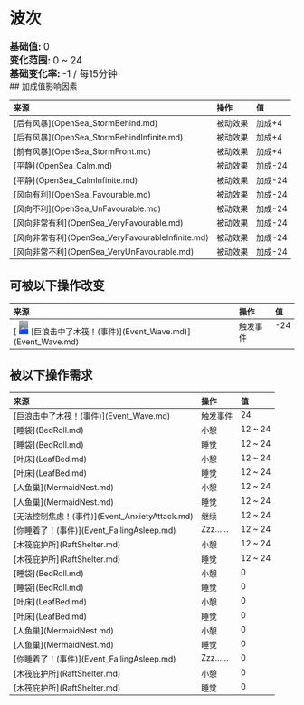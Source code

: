 # 波次  
  
<div style="font-size:1.2em"><b>基础值: </b> 0 </div>  
<div style="font-size:1.2em"><b>变化范围: </b> 0 ~ 24 </div>  
<div style="font-size:1.2em"><b>基础变化率: </b> -1 / 每15分钟 </div>  
## 加成值影响因素  
<table class="table table-bordered" data-toggle="table"  ><thead style=""><tr ><th  style="text-align:left;vertical-align:top;"  >来源</th><th  style="text-align:left;vertical-align:top;"  >操作</th><th  style="text-align:left;vertical-align:top;"  >值</th></tr></thead><tr ><td  style="text-align:left;vertical-align:top;"  >[后有风暴](OpenSea_StormBehind.md)</td><td  style="text-align:left;vertical-align:top;"  >被动效果</td><td  style="text-align:left;vertical-align:top;"  >加成+4</td></tr><tr ><td  style="text-align:left;vertical-align:top;"  >[后有风暴](OpenSea_StormBehindInfinite.md)</td><td  style="text-align:left;vertical-align:top;"  >被动效果</td><td  style="text-align:left;vertical-align:top;"  >加成+4</td></tr><tr ><td  style="text-align:left;vertical-align:top;"  >[前有风暴](OpenSea_StormFront.md)</td><td  style="text-align:left;vertical-align:top;"  >被动效果</td><td  style="text-align:left;vertical-align:top;"  >加成+4</td></tr><tr ><td  style="text-align:left;vertical-align:top;"  >[平静](OpenSea_Calm.md)</td><td  style="text-align:left;vertical-align:top;"  >被动效果</td><td  style="text-align:left;vertical-align:top;"  >加成-24</td></tr><tr ><td  style="text-align:left;vertical-align:top;"  >[平静](OpenSea_CalmInfinite.md)</td><td  style="text-align:left;vertical-align:top;"  >被动效果</td><td  style="text-align:left;vertical-align:top;"  >加成-24</td></tr><tr ><td  style="text-align:left;vertical-align:top;"  >[风向有利](OpenSea_Favourable.md)</td><td  style="text-align:left;vertical-align:top;"  >被动效果</td><td  style="text-align:left;vertical-align:top;"  >加成-24</td></tr><tr ><td  style="text-align:left;vertical-align:top;"  >[风向不利](OpenSea_UnFavourable.md)</td><td  style="text-align:left;vertical-align:top;"  >被动效果</td><td  style="text-align:left;vertical-align:top;"  >加成-24</td></tr><tr ><td  style="text-align:left;vertical-align:top;"  >[风向非常有利](OpenSea_VeryFavourable.md)</td><td  style="text-align:left;vertical-align:top;"  >被动效果</td><td  style="text-align:left;vertical-align:top;"  >加成-24</td></tr><tr ><td  style="text-align:left;vertical-align:top;"  >[风向非常有利](OpenSea_VeryFavourableInfinite.md)</td><td  style="text-align:left;vertical-align:top;"  >被动效果</td><td  style="text-align:left;vertical-align:top;"  >加成-24</td></tr><tr ><td  style="text-align:left;vertical-align:top;"  >[风向非常不利](OpenSea_VeryUnFavourable.md)</td><td  style="text-align:left;vertical-align:top;"  >被动效果</td><td  style="text-align:left;vertical-align:top;"  >加成-24</td></tr></tbody></table>  
  
## 可被以下操作改变  
<table class="table table-bordered" data-toggle="table"  ><thead style=""><tr ><th  style="text-align:left;vertical-align:top;"  >来源</th><th  style="text-align:left;vertical-align:top;"  >操作</th><th  style="text-align:left;vertical-align:top;"  data-sortable="true"  >值</th></tr></thead><tr ><td  style="text-align:left;vertical-align:top;"  >[<div style="width:25px;display:inline-block;text-align:center"><img decoding="async" src="Sprite/WaveEvent.png" href="a.md" style="max-width:25px;max-height:25px;"></div>[巨浪击中了木筏！(事件)](Event_Wave.md)](Event_Wave.md)</td><td  style="text-align:left;vertical-align:top;"  >触发事件</td><td  style="text-align:left;vertical-align:top;"  >-24</td></tr></tbody></table>  
  
## 被以下操作需求  
<table class="table table-bordered" data-toggle="table"  ><thead style=""><tr ><th  style="text-align:left;vertical-align:top;"  >来源</th><th  style="text-align:left;vertical-align:top;"  >操作</th><th  style="text-align:left;vertical-align:top;"  data-sortable="true"  >值</th></tr></thead><tr ><td  style="text-align:left;vertical-align:top;"  >[巨浪击中了木筏！(事件)](Event_Wave.md)</td><td  style="text-align:left;vertical-align:top;"  >触发事件</td><td  style="text-align:left;vertical-align:top;"  >24</td></tr><tr ><td  style="text-align:left;vertical-align:top;"  >[睡袋](BedRoll.md)</td><td  style="text-align:left;vertical-align:top;"  >小憩</td><td  style="text-align:left;vertical-align:top;"  >12 ~ 24</td></tr><tr ><td  style="text-align:left;vertical-align:top;"  >[睡袋](BedRoll.md)</td><td  style="text-align:left;vertical-align:top;"  >睡觉</td><td  style="text-align:left;vertical-align:top;"  >12 ~ 24</td></tr><tr ><td  style="text-align:left;vertical-align:top;"  >[叶床](LeafBed.md)</td><td  style="text-align:left;vertical-align:top;"  >小憩</td><td  style="text-align:left;vertical-align:top;"  >12 ~ 24</td></tr><tr ><td  style="text-align:left;vertical-align:top;"  >[叶床](LeafBed.md)</td><td  style="text-align:left;vertical-align:top;"  >睡觉</td><td  style="text-align:left;vertical-align:top;"  >12 ~ 24</td></tr><tr ><td  style="text-align:left;vertical-align:top;"  >[人鱼巢](MermaidNest.md)</td><td  style="text-align:left;vertical-align:top;"  >小憩</td><td  style="text-align:left;vertical-align:top;"  >12 ~ 24</td></tr><tr ><td  style="text-align:left;vertical-align:top;"  >[人鱼巢](MermaidNest.md)</td><td  style="text-align:left;vertical-align:top;"  >睡觉</td><td  style="text-align:left;vertical-align:top;"  >12 ~ 24</td></tr><tr ><td  style="text-align:left;vertical-align:top;"  >[无法控制焦虑！(事件)](Event_AnxietyAttack.md)</td><td  style="text-align:left;vertical-align:top;"  >继续</td><td  style="text-align:left;vertical-align:top;"  >12 ~ 24</td></tr><tr ><td  style="text-align:left;vertical-align:top;"  >[你睡着了！(事件)](Event_FallingAsleep.md)</td><td  style="text-align:left;vertical-align:top;"  >Zzz……</td><td  style="text-align:left;vertical-align:top;"  >12 ~ 24</td></tr><tr ><td  style="text-align:left;vertical-align:top;"  >[木筏庇护所](RaftShelter.md)</td><td  style="text-align:left;vertical-align:top;"  >小憩</td><td  style="text-align:left;vertical-align:top;"  >12 ~ 24</td></tr><tr ><td  style="text-align:left;vertical-align:top;"  >[木筏庇护所](RaftShelter.md)</td><td  style="text-align:left;vertical-align:top;"  >睡觉</td><td  style="text-align:left;vertical-align:top;"  >12 ~ 24</td></tr><tr ><td  style="text-align:left;vertical-align:top;"  >[睡袋](BedRoll.md)</td><td  style="text-align:left;vertical-align:top;"  >小憩</td><td  style="text-align:left;vertical-align:top;"  >0</td></tr><tr ><td  style="text-align:left;vertical-align:top;"  >[睡袋](BedRoll.md)</td><td  style="text-align:left;vertical-align:top;"  >睡觉</td><td  style="text-align:left;vertical-align:top;"  >0</td></tr><tr ><td  style="text-align:left;vertical-align:top;"  >[叶床](LeafBed.md)</td><td  style="text-align:left;vertical-align:top;"  >小憩</td><td  style="text-align:left;vertical-align:top;"  >0</td></tr><tr ><td  style="text-align:left;vertical-align:top;"  >[叶床](LeafBed.md)</td><td  style="text-align:left;vertical-align:top;"  >睡觉</td><td  style="text-align:left;vertical-align:top;"  >0</td></tr><tr ><td  style="text-align:left;vertical-align:top;"  >[人鱼巢](MermaidNest.md)</td><td  style="text-align:left;vertical-align:top;"  >小憩</td><td  style="text-align:left;vertical-align:top;"  >0</td></tr><tr ><td  style="text-align:left;vertical-align:top;"  >[人鱼巢](MermaidNest.md)</td><td  style="text-align:left;vertical-align:top;"  >睡觉</td><td  style="text-align:left;vertical-align:top;"  >0</td></tr><tr ><td  style="text-align:left;vertical-align:top;"  >[你睡着了！(事件)](Event_FallingAsleep.md)</td><td  style="text-align:left;vertical-align:top;"  >Zzz……</td><td  style="text-align:left;vertical-align:top;"  >0</td></tr><tr ><td  style="text-align:left;vertical-align:top;"  >[木筏庇护所](RaftShelter.md)</td><td  style="text-align:left;vertical-align:top;"  >小憩</td><td  style="text-align:left;vertical-align:top;"  >0</td></tr><tr ><td  style="text-align:left;vertical-align:top;"  >[木筏庇护所](RaftShelter.md)</td><td  style="text-align:left;vertical-align:top;"  >睡觉</td><td  style="text-align:left;vertical-align:top;"  >0</td></tr></tbody></table>  
  


<script>document.title="波次 - 卡牌生存百科 Card Survival Wiki";</script>
